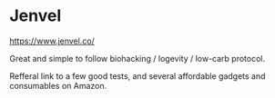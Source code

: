 # Jenvel

<https://www.jenvel.co/>

Great and simple to follow biohacking / logevity / low-carb protocol.

Refferal link to a few good tests,
and several affordable gadgets and consumables on Amazon.
